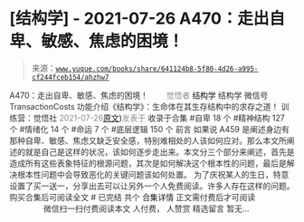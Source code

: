 # [结构学] - 2021-07-26 A470：走出自卑、敏感、焦虑的困境！

> 来源：[`www.yuque.com/books/share/641124b8-5f80-4d26-a995-cf244fceb154/ahzhw7`](https://www.yuque.com/books/share/641124b8-5f80-4d26-a995-cf244fceb154/ahzhw7)

<ne-p id="520f42f3293818f927861ebbd5b15da4_p_0" data-lake-id="520f42f3293818f927861ebbd5b15da4_p_0"><ne-text id="u72f35da1" style="color: rgb(51, 51, 51);">A470：走出自卑、敏感、焦虑的困境！</ne-text></ne-p> <ne-p id="5ea16bba19702c57e77f83418a39a3ca" data-lake-id="5ea16bba19702c57e77f83418a39a3ca"><ne-text id="uff61f842" ne-fontsize="12" style="color: rgb(255, 255, 255);">原创</ne-text><ne-text id="u295868d0" style="color: rgb(140, 140, 140);">觉悟者</ne-text> <ne-text id="u4dc536d2" ne-fontsize="14">结构学</ne-text></ne-p> <ne-p id="e3cf98985a9dcbcacae6b12402dce6e6" data-lake-id="e3cf98985a9dcbcacae6b12402dce6e6"><ne-text id="u7d2e418e" ne-fontsize="14" ne-bold="true" style="color: rgb(51, 51, 51);">结构学</ne-text></ne-p> <ne-p id="0facde10626c28d6692f825522fe1071" data-lake-id="0facde10626c28d6692f825522fe1071"><ne-text id="u87eb87bd" ne-fontsize="14" style="color: rgb(51, 51, 51);">微信号</ne-text><ne-text id="u6e4a203a" ne-fontsize="14" style="color: rgb(51, 51, 51);">TransactionCosts</ne-text></ne-p> <ne-p id="49aac995a3776d143f5877aa18f6c9c8" data-lake-id="49aac995a3776d143f5877aa18f6c9c8"><ne-text id="ubc173b82" ne-fontsize="14" style="color: rgb(51, 51, 51);">功能介绍</ne-text><ne-text id="u415c83bc" ne-fontsize="14" style="color: rgb(51, 51, 51);">《结构学》：生命体在其生存结构中的求存之道！ 训练营：觉悟社</ne-text></ne-p> <ne-p id="8a6f661e5c81ef26f93d864e87f48edb" data-lake-id="8a6f661e5c81ef26f93d864e87f48edb"><ne-text id="uc4625bd0" style="color: rgb(140, 140, 140);">2021-07-26</ne-text>[<ne-text id="udf1fdf04" ne-fontsize="14">原文</ne-text>](https://mp.weixin.qq.com/s?__biz=MzIzMDYwOTM0Mg==&mid=2247486038&idx=1&sn=8ca06dd9791f0b1812e4207ab9f3da17&chksm=e8b19287dfc61b916da5943853087e236284ac52258cd2e2ab23e17ed8cf86284d2928eb5501#rd))<ne-text id="u9d5d9ca2" ne-fontsize="14" style="color: rgb(140, 140, 140);">发表于</ne-text></ne-p> <ne-p id="1b2508b12e3530073cd32472394ec01c" data-lake-id="1b2508b12e3530073cd32472394ec01c"><ne-text id="u5ad4172a" style="color: rgb(51, 51, 51);">收录于合集</ne-text></ne-p> <ne-p id="25f79c08af37c657c50d3b7858a4c4fc" data-lake-id="25f79c08af37c657c50d3b7858a4c4fc"><ne-text id="ud06c4be0" style="color: rgb(51, 51, 51);">#自卑 18 个</ne-text></ne-p> <ne-p id="8697602658a0afa116b679431e7bf609" data-lake-id="8697602658a0afa116b679431e7bf609"><ne-text id="u65f6999a" style="color: rgb(51, 51, 51);">#精神结构 127 个</ne-text></ne-p> <ne-p id="481fb870c101c38048d837e39f54bc0e" data-lake-id="481fb870c101c38048d837e39f54bc0e"><ne-text id="ue7c4c796" style="color: rgb(51, 51, 51);">#情绪化 14 个</ne-text></ne-p> <ne-p id="ec0dc2a00df161573810cec97c238993" data-lake-id="ec0dc2a00df161573810cec97c238993"><ne-text id="u02b4d3b1" style="color: rgb(51, 51, 51);">#命运 7 个</ne-text></ne-p> <ne-p id="7a83210719733f5fc5f1096517524991" data-lake-id="7a83210719733f5fc5f1096517524991"><ne-text id="uaee60682" style="color: rgb(51, 51, 51);">#底层逻辑 150 个</ne-text></ne-p> <ne-p id="eb4f794f906dd5035fe1e0eb3d15372c" data-lake-id="eb4f794f906dd5035fe1e0eb3d15372c"><ne-text id="ud8327f17" style="color: rgb(51, 51, 51);">前言</ne-text></ne-p> <ne-p id="ec2ca53ac567a15395290bc61d7b8b4a" data-lake-id="ec2ca53ac567a15395290bc61d7b8b4a"><ne-text id="u12f9bed1" style="color: rgb(51, 51, 51);">如果说 A459 是阐述身边有那种自卑、敏感、焦虑又缺乏安全感，特别难相处的人该如何应对。那么本文所阐述的就是自己是这样的状况，该如何逐步走出来。本文分三个部分来阐述，首先是造成所有这些表象特征的根源问题，其次是如何解决这个根本性的问题，最后是解决根本性问题中会导致恶化的关键问题该如何处置。</ne-text></ne-p> <ne-p id="245a9393e754933bae3b7431067af942" data-lake-id="245a9393e754933bae3b7431067af942"><ne-text id="u843ba005" style="color: rgb(51, 51, 51);">为了庆祝某人的生日，特意设置了买一送一，分享出去可以让另外一个人免费阅读。许多人存在这样的问题。</ne-text></ne-p> <ne-p id="56436fa2c1d7f8d8720788535fed7fe7" data-lake-id="56436fa2c1d7f8d8720788535fed7fe7" ne-alignment="center"><ne-text id="u466c53bf" style="color: rgb(51, 51, 51);">购买合集后可阅读全文</ne-text></ne-p> <ne-p id="c9817d74513fd5b34f7e99582a3a2a89" data-lake-id="c9817d74513fd5b34f7e99582a3a2a89" ne-alignment="center"><ne-text id="u6dec5a9b" style="color: rgb(51, 51, 51);">#</ne-text></ne-p> <ne-p id="d64ab803a65e52878c5f4e826ed57acb" data-lake-id="d64ab803a65e52878c5f4e826ed57acb" ne-alignment="center"><ne-text id="u1c8e8d43" style="color: rgb(51, 51, 51);">已完结 共个</ne-text></ne-p> <ne-p id="84974e7df3f15e30052a16b7b9665aae" data-lake-id="84974e7df3f15e30052a16b7b9665aae" ne-alignment="center"><ne-text id="u7007d0d0" ne-fontsize="16">合集详情</ne-text></ne-p> <ne-p id="b7822107109ad67acd510690dc50d0fb" data-lake-id="b7822107109ad67acd510690dc50d0fb" ne-alignment="center"><ne-text id="ue3bb60d8" style="color: rgb(51, 51, 51);">正文需付费后才可阅读</ne-text></ne-p> <ne-p id="2e1b3b353ecd4de654849c9be5291ff0" data-lake-id="2e1b3b353ecd4de654849c9be5291ff0" ne-alignment="center"><ne-text id="ua8ab0162" style="color: rgb(255, 255, 255);">加载中</ne-text></ne-p> <ne-p id="25bc3e1bd163624486942a87a4e32475" data-lake-id="25bc3e1bd163624486942a87a4e32475" ne-alignment="center"><ne-text id="u37be207f" style="color: rgb(255, 255, 255);"> 微信豆购买</ne-text></ne-p> <ne-p id="0c107ce65c2a3ea7398a6f7d7500caa3" data-lake-id="0c107ce65c2a3ea7398a6f7d7500caa3" ne-alignment="center"><ne-text id="uaeb5c02b" style="color: rgb(51, 51, 51);">微信扫一扫付费阅读本文</ne-text></ne-p> <ne-p id="faec90f8f40e4c7519070cce2863b5b5" data-lake-id="faec90f8f40e4c7519070cce2863b5b5" ne-alignment="center"><ne-text id="u5d10ca91" ne-fontsize="13" style="color: rgb(51, 51, 51);">人付费， 人赞赏</ne-text></ne-p> <ne-h3 id="MQd8t" data-lake-id="MQd8t"><ne-heading-ext><ne-heading-anchor></ne-heading-anchor><ne-heading-fold></ne-heading-fold></ne-heading-ext><ne-heading-content><ne-text id="u299d9971" ne-fontsize="16" style="color: rgb(51, 51, 51);">精选留言</ne-text></ne-heading-content></ne-h3> <ne-p id="42f6f61dc515b7b76a5e027e47eb11cb" data-lake-id="42f6f61dc515b7b76a5e027e47eb11cb"><ne-text id="u6e6756e3" style="color: rgb(51, 51, 51);">暂无...</ne-text></ne-p>